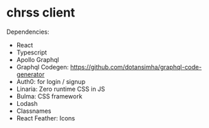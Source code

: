 # chrss client

Dependencies:

- React
- Typescript
- Apollo Graphql
- Graphql Codegen: https://github.com/dotansimha/graphql-code-generator
- Auth0: for login / signup
- Linaria: Zero runtime CSS in JS
- Bulma: CSS framework
- Lodash
- Classnames
- React Feather: Icons